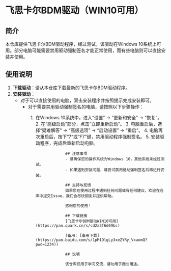 # 飞思卡尔BDM驱动（WIN10可用）

## 简介
本仓库提供飞思卡尔BDM驱动程序，经过测试，该驱动在Windows 10系统上可用。部分电脑可能需要禁用驱动强制签名才能正常使用，而有些电脑则可以直接安装并使用。

## 使用说明
1. **下载驱动**：请从本仓库下载最新的飞思卡尔BDM驱动程序。
2. **安装驱动**：
   - 对于可以直接使用的电脑，双击安装程序并按照提示完成安装即可。
      - 对于需要禁用驱动强制签名的电脑，请按照以下步骤操作：
           1. 在Windows 10系统中，进入“设置” -> “更新和安全” -> “恢复”。
                2. 在“高级启动”部分，点击“立即重新启动”。
                     3. 电脑重启后，选择“疑难解答” -> “高级选项” -> “启动设置” -> “重启”。
                          4. 电脑再次重启后，按下“7”或“F7”键，禁用驱动程序强制签名。
                               5. 安装驱动程序，完成后重新启动电脑。

                               ## 注意事项
                               - 请确保您的操作系统为Windows 10，其他系统未经过测试。
                               - 如果遇到安装问题，请尝试禁用驱动强制签名后再进行安装。

                               ## 支持与反馈
                               如果您在使用过程中遇到任何问题或有任何建议，欢迎在仓库中提交Issue，我们会尽快回复并提供帮助。

                               感谢您的使用！

                               ## 下载链接
                               [飞思卡尔BDM驱动WIN10可用](https://pan.quark.cn/s/cd2a3f6d69bc) 

                               (备用: [备用下载](https://pan.baidu.com/s/1pM1DlgLy3xeZYRy_VxaomQ?pwd=1234))

                               ## 说明

                               该仓库仅用于学习交流，请勿用于商业用途。

